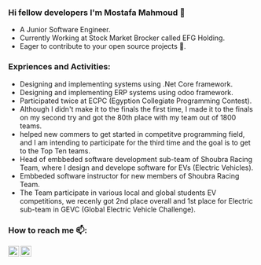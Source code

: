 ### Hi fellow developers I'm Mostafa Mahmoud 👋

<!--
**Mostafa1Mahmoud/Mostafa1Mahmoud** is a ✨ _special_ ✨ repository because its `README.md` (this file) appears on your GitHub profile.

Here are some ideas to get you started:

- 🔭 I’m currently working on ...
- 🌱 I’m currently learning ...
- 👯 I’m looking to collaborate on ...
- 🤔 I’m looking for help with ...
- 💬 Ask me about ...
- 📫 How to reach me: ...
- 😄 Pronouns: ...
- ⚡ Fun fact: ...
-->
- A Junior Software Engineer.
- Currently Working at Stock Market Brocker called EFG Holding.
- Eager to contribute to your open source projects 👯.
### Expriences and Activities:
  - Designing and implementing systems using .Net Core framework.
  - Designing and implementing ERP systems using odoo framework.
  - Participated twice at ECPC (Egyption Collegiate Programming Contest).
  - Although I didn't make it to the finals the first time, I made it to the finals on my second try and got the 80th place with my team out of 1800 teams.
  - helped new commers to get started in competitve programming field, and I am intending to participate for the third time and the goal is to get to the Top Ten teams.
  - Head of embbeded software development sub-team of Shoubra Racing Team, where I design and develope software for EVs (Electric Vehicles).
  - Embbeded software instructor for new members of Shoubra Racing Team.
  - The Team participate in various local and global students EV competitions, we recenly got 2nd place overall and 1st place for Electric sub-team in GEVC (Global Electric Vehicle Challenge).


### How to reach me 📫:
[<img align="left" alt="FaceBook" width="22px" src="https://cdn.jsdelivr.net/npm/simple-icons@v3/icons/facebook.svg" />][facebook]
[<img align="left" alt="codeSTACKr | LinkedIn" width="22px" src="https://cdn.jsdelivr.net/npm/simple-icons@v3/icons/linkedin.svg" />][linkedin]

<br />

[linkedin]: https://www.linkedin.com/in/mostafa-mahmoud-98687b105
[facebook]: https://www.facebook.com/Code.Mostafa.Mahmoud/

